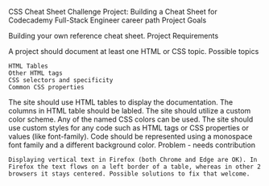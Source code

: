 CSS Cheat Sheet
Challenge Project: Building a Cheat Sheet for Codecademy Full-Stack Engineer career path
Project Goals

Building your own reference cheat sheet.
Project Requirements

A project should document at least one HTML or CSS topic.
Possible topics

    HTML Tables
    Other HTML tags
    CSS selectors and specificity
    Common CSS properties

The site should use HTML tables to display the documentation. The columns in HTML table should be labled. The site should utilize a custom color scheme. Any of the named CSS colors can be used. The site should use custom styles for any code such as HTML tags or CSS properties or values (like font-family). Code should be represented using a monospace font family and a different background color.
Problem - needs contribution

    Displaying vertical text in Firefox (both Chrome and Edge are OK). In Firefox the text flows on a left border of a table, whereas in other 2 browsers it stays centered. Possible solutions to fix that welcome.
